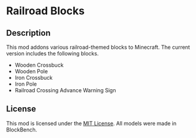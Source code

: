 # Railroad Blocks

## Description

This mod addons various railroad-themed blocks to Minecraft.
The current version includes the following blocks.

* Wooden Crossbuck
* Wooden Pole
* Iron Crossbuck
* Iron Pole
* Railroad Crossing Advance Warning Sign

## License

This mod is licensed under the [MIT License](). All models were made in BlockBench.
